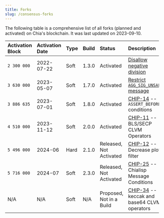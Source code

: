 ```yaml
---
title: Forks
slug: /consensus-forks
---
```


The following table is a comprehensive list of all forks (planned and activated) on Chia's blockchain. It was last updated on 2023-09-10.

| Activation Block | Activation Date | Type | Build | Status                         | Description                                                                                                                                                    |
| :--------------- | :-------------- | :--- | :---- | :----------------------------- | :------------------------------------------------------------------------------------------------------------------------------------------------------------- |
| `2 300 000`      | 2022-07-22      | Soft | 1.3.0 | Activated                      | [Disallow negative division](https://www.chia.net/2022/03/04/divided-we-fork/)                                                                                 |
| `3 630 000`      | 2023-05-07      | Soft | 1.7.0 | Activated                      | [Restrict `AGG_SIG_UNSAFE` message](https://github.com/Chia-Network/post-mortem/blob/main/2023-05/2023-05-08-AGG_SIG_UNSAFE-can-mimic-AGG_SIG_ME-condition.md) |
| `3 886 635`      | 2023-07-01      | Soft | 1.8.0 | Activated                      | [CHIP-14](https://github.com/Chia-Network/chips/blob/main/CHIPs/chip-0014.md) -- `ASSERT_BEFORE_*` conditions                                                  |
| `4 510 000`      | 2023-11-12      | Soft | 2.0.0 | Activated                      | [CHIP-11](https://github.com/Chia-Network/chips/blob/main/CHIPs/chip-0011.md) -- BLS/SECP CLVM Operators                                                       |
| `5 496 000`      | 2024-06         | Hard | 2.1.0 | Released, <br/> Not Activated  | [CHIP-12](https://github.com/Chia-Network/chips/blob/main/CHIPs/chip-0012.md) -- Decrease plot filter                                                          |
| `5 716 000`      | 2024-07         | Soft | 2.3.0 | Released, <br/> Not Activated  | [CHIP-25](https://github.com/Chia-Network/chips/pull/98) -- Chialisp Message Conditions                                                                        |
| N/A              | N/A             | Soft | N/A   | Proposed, <br/> Not in a Build | [CHIP-34](https://github.com/Chia-Network/chips/pull/116) -- keccak and base64 CLVM operators                                                                  |
